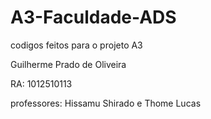 # A3-Faculdade-ADS
codigos feitos para o projeto A3

Guilherme Prado de Oliveira

RA: 1012510113

professores: Hissamu Shirado e Thome Lucas
